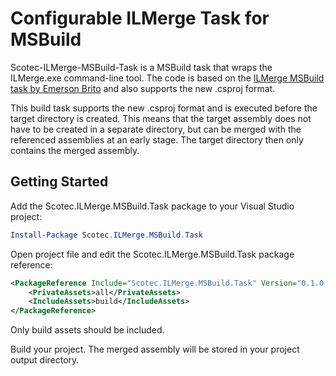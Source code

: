 Configurable ILMerge Task for MSBuild
=====================================


Scotec-ILMerge-MSBuild-Task is a MSBuild task that wraps the ILMerge.exe command-line tool. 
The code is based on the [ILMerge MSBuild task by Emerson Brito](https://github.com/emerbrito/ILMerge-MSBuild-Task) and also supports the new .csproj format.

This build task supports the new .csproj format and is executed before the target directory is created. This means that the target assembly does not have to be created in a separate directory, but can be merged with the referenced assemblies at an early stage. The target directory then only contains the merged assembly. 



Getting Started
---------------

Add the Scotec.ILMerge.MSBuild.Task package to your Visual Studio project:

```powershell
Install-Package Scotec.ILMerge.MSBuild.Task
```

Open project file and edit the Scotec.ILMerge.MSBuild.Task package reference:

```xml
<PackageReference Include="Scotec.ILMerge.MSBuild.Task" Version="0.1.0-dev.61">
    <PrivateAssets>all</PrivateAssets>
    <IncludeAssets>build</IncludeAssets>
</PackageReference>
 ```
 Only build assets should be included.

Build your project. The merged assembly will be stored in your project output directory.

